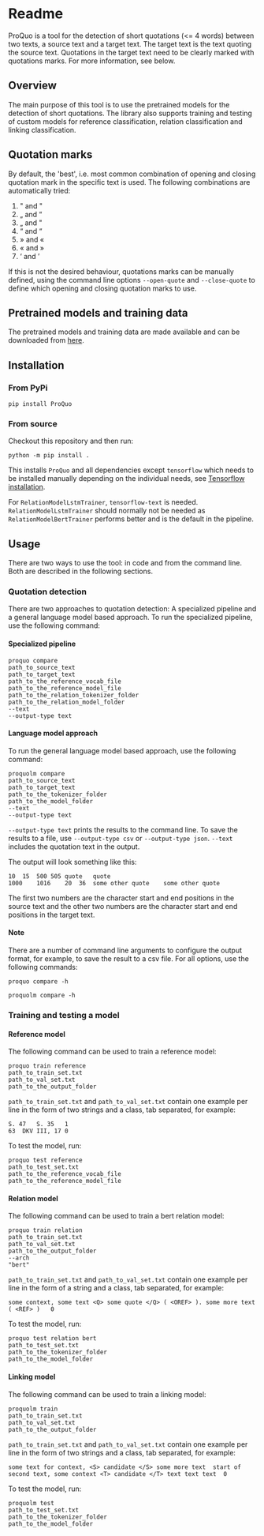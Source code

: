 # Readme
ProQuo is a tool for the detection of short quotations (<= 4 words) between two texts, a source text and a target text.
The target text is the text quoting the source text. Quotations in the target text need to be clearly marked with
quotations marks. For more information, see below.

## Overview
The main purpose of this tool is to use the pretrained models for the detection of short quotations.
The library also supports training and testing of custom models for reference classification, relation classification
and linking classification.

## Quotation marks

By default, the 'best', i.e. most common combination of opening and closing quotation mark in the specific text is used.
The following combinations are automatically tried:

1. " and "
2. „ and “
3. „ and "
4. “ and “
5. » and «
6. « and »
7. ‘ and ’

If this is not the desired behaviour, quotations marks can be manually defined, using the command line options
`--open-quote` and `--close-quote` to define which opening and closing quotation marks to use.

## Pretrained models and training data

The pretrained models and training data are made available and can be downloaded from [here](https://scm.cms.hu-berlin.de/schluesselstellen/proquodata).

## Installation

### From PyPi

~~~
pip install ProQuo
~~~

### From source

Checkout this repository and then run:

~~~
python -m pip install .
~~~

This installs `ProQuo` and all dependencies except `tensorflow` which needs to be installed manually depending on
the individual needs, see [Tensorflow installation](https://www.tensorflow.org/install).

For `RelationModelLstmTrainer`, `tensorflow-text` is needed. `RelationModelLstmTrainer` should normally not be needed as
`RelationModelBertTrainer` performs better and is the default in the pipeline.

## Usage
There are two ways to use the tool: in code and from the command line. Both are described in the following sections.

### Quotation detection
There are two approaches to quotation detection: A specialized pipeline and a general language model based approach.
To run the specialized pipeline, use the following command:

#### Specialized pipeline
~~~
proquo compare
path_to_source_text
path_to_target_text
path_to_the_reference_vocab_file
path_to_the_reference_model_file
path_to_the_relation_tokenizer_folder
path_to_the_relation_model_folder
--text
--output-type text
~~~

#### Language model approach

To run the general language model based approach, use the following command:

~~~
proquolm compare
path_to_source_text
path_to_target_text
path_to_the_tokenizer_folder
path_to_the_model_folder
--text
--output-type text
~~~

`--output-type text` prints the results to the command line. To save the results to a file, use `--output-type csv` or
`--output-type json`. `--text` includes the quotation text in the output.

The output will look something like this:
~~~
10	15	500	505	quote	quote
1000	1016	20	36	some other quote	some other quote
~~~
The first two numbers are the character start and end positions in the source text and the other two numbers are the
character start and end positions in the target text.

#### Note
There are a number of command line arguments to configure the output format, for example, to save the result to a csv
file. For all options, use the following commands:

~~~
proquo compare -h
~~~

~~~
proquolm compare -h
~~~

### Training and testing a model

#### Reference model
The following command can be used to train a reference model:

~~~
proquo train reference
path_to_train_set.txt
path_to_val_set.txt
path_to_the_output_folder
~~~

`path_to_train_set.txt` and `path_to_val_set.txt` contain one example per line in the form of two strings and a class,
tab separated, for example:

~~~
S. 47   S. 35	1
63	DKV III, 17	0
~~~

To test the model, run:

~~~
proquo test reference
path_to_test_set.txt
path_to_the_reference_vocab_file
path_to_the_reference_model_file
~~~

#### Relation model
The following command can be used to train a bert relation model:

~~~
proquo train relation
path_to_train_set.txt
path_to_val_set.txt
path_to_the_output_folder
--arch
"bert"
~~~

`path_to_train_set.txt` and `path_to_val_set.txt` contain one example per line in the form of a string and a class,
tab separated, for example:

~~~
some context, some text <Q> some quote </Q> ( <OREF> ). some more text ( <REF> )   0
~~~

To test the model, run:

~~~
proquo test relation bert
path_to_test_set.txt
path_to_the_tokenizer_folder
path_to_the_model_folder
~~~

#### Linking model
The following command can be used to train a linking model:

~~~
proquolm train
path_to_train_set.txt
path_to_val_set.txt
path_to_the_output_folder
~~~

`path_to_train_set.txt` and `path_to_val_set.txt` contain one example per line in the form of two strings and a class,
tab separated, for example:

~~~
some text for context, <S> candidate </S> some more text  start of second text, some context <T> candidate </T> text text text  0
~~~

To test the model, run:

~~~
proquolm test
path_to_test_set.txt
path_to_the_tokenizer_folder
path_to_the_model_folder
~~~